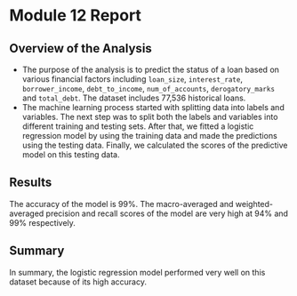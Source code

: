 # Module 12 Report

## Overview of the Analysis

- The purpose of the analysis is to predict the status of a loan based on various financial factors including `loan_size`, `interest_rate`, `borrower_income`, `debt_to_income`, `num_of_accounts`, `derogatory_marks` and `total_debt`. The dataset includes 77,536 historical loans.
- The machine learning process started with splitting data into labels and variables. The next step was to split both the labels and variables into different training and testing sets. After that, we fitted a logistic regression model by using the training data and made the predictions using the testing data. Finally, we calculated the scores of the predictive model on this testing data.

## Results

The accuracy of the model is 99%. The macro-averaged and weighted-averaged precision and recall scores of the model are very high at 94% and 99% respectively.

## Summary

In summary, the logistic regression model performed very well on this dataset because of its high accuracy.
